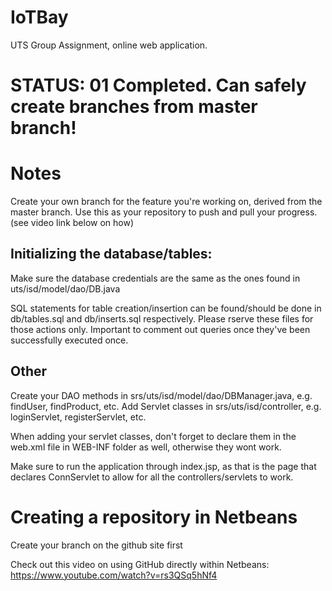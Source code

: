 # IoTBay
UTS Group Assignment, online web application.

# STATUS: 01 Completed. Can safely create branches from master branch!

# Notes

Create your own branch for the feature you're working on, derived from the master branch. Use this as your repository to push and pull your progress. (see video link below on how)

## Initializing the database/tables:

Make sure the database credentials are the same as the ones found in uts/isd/model/dao/DB.java

SQL statements for table creation/insertion can be found/should be done in db/tables.sql and db/inserts.sql respectively. Please rserve these files for those actions only. Important to comment out queries once they've been successfully executed once.

## Other

Create your DAO methods in srs/uts/isd/model/dao/DBManager.java, e.g. findUser, findProduct, etc. Add Servlet classes in srs/uts/isd/controller, e.g. loginServlet, registerServlet, etc.

When adding your servlet classes, don't forget to declare them in the web.xml file in WEB-INF folder as well, otherwise they wont work.

Make sure to run the application through index.jsp, as that is the page that declares ConnServlet to allow for all the controllers/servlets to work.

# Creating a repository in Netbeans

Create your branch on the github site first

Check out this video on using GitHub directly within Netbeans: 
https://www.youtube.com/watch?v=rs3QSq5hNf4
